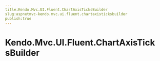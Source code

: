 ```yaml
---
title:Kendo.Mvc.UI.Fluent.ChartAxisTicksBuilder
slug:aspnetmvc-kendo.mvc.ui.fluent.chartaxisticksbuilder
publish:true
---
```


# Kendo.Mvc.UI.Fluent.ChartAxisTicksBuilder